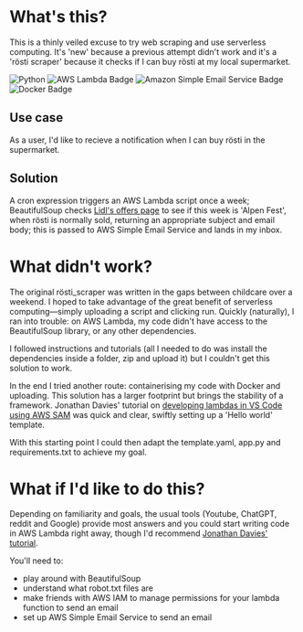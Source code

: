 # What's this?
This is a thinly veiled excuse to try web scraping and use serverless computing. It's 'new' because a previous attempt didn't work and it's a 'rösti scraper' because it checks if I can buy rösti at my local supermarket.

![Python](https://img.shields.io/badge/python-3670A0?style=flat&logo=python&logoColor=ffdd54) ![AWS Lambda Badge](https://img.shields.io/badge/AWS%20Lambda-F90?logo=awslambda&logoColor=fff&style=flat) ![Amazon Simple Email Service Badge](https://img.shields.io/badge/Amazon%20Simple%20Email%20Service-DD344C?logo=amazonsimpleemailservice&logoColor=fff&style=flat) ![Docker Badge](https://img.shields.io/badge/Docker-2496ED?logo=docker&logoColor=fff&style=flat)

## Use case
As a user, I'd like to recieve a notification when I can buy rösti in the supermarket.

## Solution
A cron expression triggers an AWS Lambda script once a week; BeautifulSoup checks [Lidl's offers page](https://www.lidl.co.uk/c/food-offers/s10023092) to see if this week is 'Alpen Fest', when rösti is normally sold, returning an appropriate subject and email body; this is passed to AWS Simple Email Service and lands in my inbox.

# What didn't work?
The original rösti_scraper was written in the gaps between childcare over a weekend. I hoped to take advantage of the great benefit of serverless computing—simply uploading a script and clicking run. Quickly (naturally), I ran into trouble: on AWS Lambda, my code didn't have access to the BeautifulSoup library, or any other dependencies.

I followed instructions and tutorials (all I needed to do was install the dependencies inside a folder, zip and upload it) but I couldn't get this solution to work.

In the end I tried another route: containerising my code with Docker and uploading. This solution has a larger footprint but brings the stability of a framework. Jonathan Davies' tutorial on [developing lambdas in VS Code using AWS SAM](https://www.youtube.com/watch?v=mhdX4znMd2Q) was quick and clear, swiftly setting up a 'Hello world' template.

With this starting point I could then adapt the template.yaml, app.py and requirements.txt to achieve my goal.

# What if I'd like to do this?
Depending on familiarity and goals, the usual tools (Youtube, ChatGPT, reddit and Google) provide most answers and you could start writing code in AWS Lambda right away, though I'd recommend [Jonathan Davies' tutorial](https://www.youtube.com/watch?v=mhdX4znMd2Q).

You'll need to:
- play around with BeautifulSoup
- understand what robot.txt files are
- make friends with AWS IAM to manage permissions for your lambda function to send an email
- set up AWS Simple Email Service to send an email